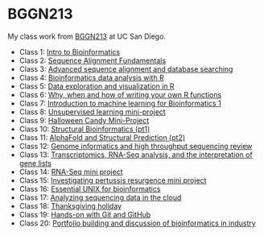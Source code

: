 # BGGN213
My class work from [BGGN213](https://bioboot.github.io/bggn213_F24/) at 
UC San Diego.

- Class 1: [Intro to Bioinformatics](https://github.com/lisannesto/bggn213_github/tree/main/W1%20-%20Intro%20bioinformatics)
- Class 2: [Sequence Alignment Fundamentals](https://github.com/lisannesto/bggn213_github/tree/main/W1%20-%20Intro%20bioinformatics)
- Class 3: [Advanced sequence alignment and database searching](https://github.com/lisannesto/bggn213_github/tree/main/W2%20-%20Sequence%20alignment)
- Class 4: [Bioinformatics data analysis with R](https://github.com/lisannesto/bggn213_github/tree/main/W2%20-%20Sequence%20alignment)
- Class 5: [Data exploration and visualization in R](https://github.com/lisannesto/bggn213_github/tree/main/W3%20-%20Bioinformatics%20with%20R)
- Class 6: [Why, when and how of writing your own R functions](https://github.com/lisannesto/bggn213_github/tree/main/W3%20-%20Bioinformatics%20with%20R)
- Class 7: [Introduction to machine learning for Bioinformatics 1](https://github.com/lisannesto/bggn213_github/tree/main/W4%20-%20Writing%20own%20R%20function)
- Class 8: [Unsupervised learning mini-project](https://github.com/lisannesto/bggn213_github/tree/main/W4%20-%20Writing%20own%20R%20function)
- Class 9: [Halloween Candy Mini-Project](https://github.com/lisannesto/bggn213_github/tree/main/W5%20-%20Machine%20learning)
- Class 10: [Structural Bioinformatics (pt1)](https://github.com/lisannesto/bggn213_github/tree/main/W5%20-%20Machine%20learning)
- Class 11: [AlphaFold and Structural Prediction (pt2)](https://github.com/lisannesto/bggn213_github/tree/main/W6%20-%20UNIX%20and%20GIT)
- Class 12: [Genome informatics and high throughput sequencing review](https://github.com/lisannesto/bggn213_github/tree/main/W6%20-%20UNIX%20and%20GIT)
- Class 13: [Transcriptomics, RNA-Seq analysis, and the interpretation of gene lists](https://github.com/lisannesto/bggn213_github/tree/main/W7%20-%20Structural%20bioinformatics)
- Class 14: [RNA-Seq mini project](https://github.com/lisannesto/bggn213_github/tree/main/W7%20-%20Structural%20bioinformatics)
- Class 15: [Investigating pertussis resurgence mini project](https://github.com/lisannesto/bggn213_github/tree/main/W8%20-%20Genome%20informatics)
- Class 16: [Essential UNIX for bioinformatics](https://github.com/lisannesto/bggn213_github/tree/main/W8%20-%20Genome%20informatics)
- Class 17: [Analyzing sequencing data in the cloud]()
- Class 18: [Thanksgiving holiday]()
- Class 19: [Hands-on with Git and GitHub]()
- Class 20: [Portfolio building and discussion of bioinformatics in industry]()